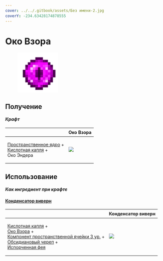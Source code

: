 ```yaml
---
cover: ../../.gitbook/assets/Без имени-2.jpg
coverY: -234.63428174878555
---
```


# Око Взора

<figure><img src="../../.gitbook/assets/watching_eye_128.png" alt=""><figcaption></figcaption></figure>

## Получение

#### _Крафт_

| ㅤ                                                                                                                       |  Око Взора                                   |
| ----------------------------------------------------------------------------------------------------------------------- | -------------------------------------------- |
| <p><a href="spawner_seeker.md">Пространственное ядро</a> +<br><a href="acid.md">Кислотная капля</a> +<br>Око Эндера</p> | ![](../../.gitbook/assets/watching\_eye.png) |

## Использование

#### _Как ингредиент при крафте_

#### [Конденсатор виверн](wyvern_capacitor.md)

| ㅤ                                                                                                                                                                                                                                                                                                       |  Конденсатор виверн                              |
| ------------------------------------------------------------------------------------------------------------------------------------------------------------------------------------------------------------------------------------------------------------------------------------------------------- | ------------------------------------------------ |
| <p><a href="acid.md">Кислотная капля</a> +<br><a href="watching_eye.md">Око Взора</a> +<br><a href="spatial_cell_component_128.md">Компонент пространственной ячейки 3 ур.</a> +<br><a href="obsidian_skull_shield.md">Обсидиановый череп</a> +<br><a href="corrupted_pixie.md">Испорченная фея</a></p> | ![](../../.gitbook/assets/wyvern\_capacitor.png) |

